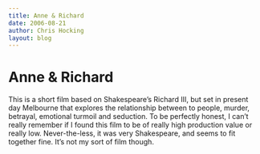```yaml
---
title: Anne & Richard
date: 2006-08-21
author: Chris Hocking
layout: blog
---
```

# Anne & Richard

This is a short film based on Shakespeare’s Richard III, but set in present day Melbourne that explores the relationship between to people, murder, betrayal, emotional turmoil and seduction. To be perfectly honest, I can’t really remember if I found this film to be of really high production value or really low. Never-the-less, it was very Shakespeare, and seems to fit together fine. It’s not my sort of film though.